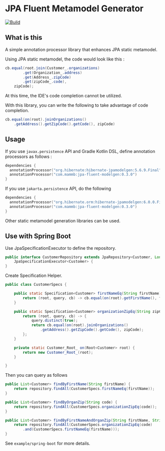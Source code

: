 # JPA Fluent Metamodel Generator

[![Build](https://github.com/naotsugu/jpa-fluent-modelgen/actions/workflows/gradle-build.yml/badge.svg)](https://github.com/naotsugu/jpa-fluent-modelgen/actions/workflows/gradle-build.yml)


## What is this

A simple annotation processor library that enhances JPA static metamodel.

Using JPA static metamodel, the code would look like this :

```java
cb.equal(root.join(Customer_.organizations)
        .get(Organization_.address)
        .get(Address_.zipCode)
        .get(zipCode_.code),
    zipCode);
```

At this time, the IDE's code completion cannot be utilized.



With this library, you can write the following to take advantage of code completion.

```java
cb.equal(on(root).joinOrganizations()
    .getAddress().getZipCode().getCode(), zipCode)
```

## Usage

If you use `javax.persistence` API and Gradle Kotlin DSL, define annotation processors as follows :

```kotlin
dependencies {
  annotationProcessor("org.hibernate:hibernate-jpamodelgen:5.6.9.Final")
  annotationProcessor("com.mammb:jpa-fluent-modelgen:0.3.0")
}
```

If you use `jakarta.persistence` API, do the following

```kotlin
dependencies {
  annotationProcessor("org.hibernate.orm:hibernate-jpamodelgen:6.0.0.Final")
  annotationProcessor("com.mammb:jpa-fluent-modelgen:0.3.0")
}
```

Other static metamodel generation libraries can be used.


## Use with Spring Boot

Use JpaSpecificationExecutor to define the repository.

```java
public interface CustomerRepository extends JpaRepository<Customer, Long>,
    JpaSpecificationExecutor<Customer> {
}
```

Create Specification Helper.

```java
public class CustomerSpecs {

    public static Specification<Customer> firstNameEq(String firstName) {
        return (root, query, cb) -> cb.equal(on(root).getFirstName(), firstName);
    }

    public static Specification<Customer> organizationZipEq(String zipCode) {
        return (root, query, cb) -> {
            query.distinct(true);
            return cb.equal(on(root).joinOrganizations()
                .getAddress().getZipCode().getCode(), zipCode);
        };
    }

    private static Customer_Root_ on(Root<Customer> root) {
        return new Customer_Root_(root);
    }

}
```

Then you can query as follows

```java
public List<Customer> findByFirstName(String firstName) {
    return repository.findAll(CustomerSpecs.firstNameEq(firstName));
}

public List<Customer> findByOrganZip(String code) {
    return repository.findAll(CustomerSpecs.organizationZipEq(code));
}

public List<Customer> findByFirstNameAndOrganZip(String firstName, String code) {
    return repository.findAll(CustomerSpecs.organizationZipEq(code)
        .and(CustomerSpecs.firstNameEq(firstName)));
}
```

See `example/spring-boot` for more details.



